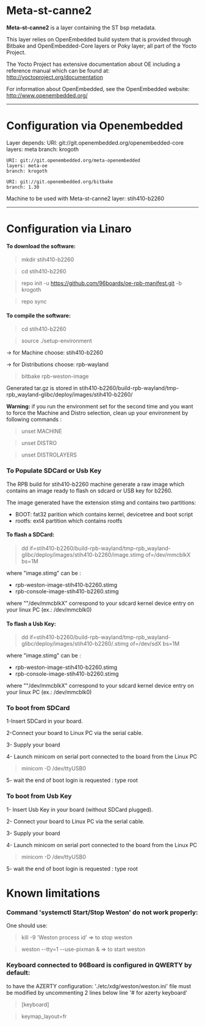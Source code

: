 # Meta-st-canne2

**Meta-st-canne2** is a layer containing the ST bsp metadata.

This layer relies on OpenEmbedded build system that is provided through
Bitbake and OpenEmbedded-Core layers or Poky layer; all part of the Yocto Project.

The Yocto Project has extensive documentation about OE including a reference manual
which can be found at:
    http://yoctoproject.org/documentation

For information about OpenEmbedded, see the OpenEmbedded website:
    http://www.openembedded.org/

***

# Configuration via Openembedded

Layer depends:
    URI: git://git.openembedded.org/openembedded-core
    layers: meta
    branch: krogoth

    URI: git://git.openembedded.org/meta-openembedded
    layers: meta-oe
    branch: krogoth

    URI: git://git.openembedded.org/bitbake
    branch: 1.30

Machine to be used with Meta-st-canne2 layer:
    stih410-b2260

***

# Configuration via Linaro

#### To download the software:
> mkdir stih410-b2260

> cd stih410-b2260

> repo init -u https://github.com/96boards/oe-rpb-manifest.git -b krogoth

> repo sync

#### To compile the software:

> cd stih410-b2260

> source ./setup-environment

-> for Machine choose: stih410-b2260

-> for Distributions choose: rpb-wayland
> bitbake rpb-weston-image

Generated tar.gz is stored in stih410-b2260/build-rpb-wayland/tmp-rpb_wayland-glibc/deploy/images/stih410-b2260/

**Warning:** if you run the environment set for the second time and you want to force the Machine and Distro selection, clean up your environment  by following commands :
> unset MACHINE

> unset DISTRO

> unset DISTROLAYERS

### To Populate SDCard or Usb Key
The RPB build for stih410-b2260 machine generate a raw image which contains an image ready to flash on sdcard or USB key for b2260.

The image generated have the extension stimg and contains two partitions:
* BOOT: fat32 parition which contains kernel, devicetree and boot script
* rootfs: ext4 partition which contains rootfs

#### To flash a SDCard:
> dd if=stih410-b2260/build-rpb-wayland/tmp-rpb_wayland-glibc/deploy/images/stih410-b2260/image.stimg of=/dev/mmcblkX bs=1M

where "image.stimg" can be :
* rpb-weston-image-stih410-b2260.stimg
* rpb-console-image-stih410-b2260.stimg

where ""/dev/mmcblkX" correspond to your sdcard kernel device entry on your linux PC (ex.: /dev/mmcblk0)

#### To flash a Usb Key:
> dd if=stih410-b2260/build-rpb-wayland/tmp-rpb_wayland-glibc/deploy/images/stih410-b2260/<image>.stimg of=/dev/sdX bs=1M

where "image.stimg" can be :
* rpb-weston-image-stih410-b2260.stimg
* rpb-console-image-stih410-b2260.stimg

where ""/dev/mmcblkX" correspond to your sdcard kernel device entry on your linux PC (ex.: /dev/mmcblk0)

### To boot from SDCard

1-Insert SDCard in your board.

2-Connect your board to Linux PC via the serial cable.

3- Supply your board

4- Launch minicom on serial port connected to the board from the Linux PC

> minicom -D /dev/ttyUSB0

5- wait the end of boot
login is requested : type root

### To boot from Usb Key

1- Insert Usb Key in your board (without SDCard plugged).

2- Connect your board to Linux PC via the serial cable.

3- Supply your board

4- Launch minicom on serial port connected to the board from the Linux PC

> minicom -D /dev/ttyUSB0

5- wait the end of boot
        login is requested : type root


# Known limitations

### Command 'systemctl Start/Stop Weston' do not work properly:
One should use:

> kill -9 'Weston process id' => to stop weston

> weston --tty=1 --use-pixman & => to start weston

### Keyboard connected to 96Board is configured in QWERTY by default:
to have the AZERTY configuration:
'./etc/xdg/weston/weston.ini' file must be modified by uncommenting 2 lines below line '# for azerty keyboard'
> [keyboard]

> keymap_layout=fr
